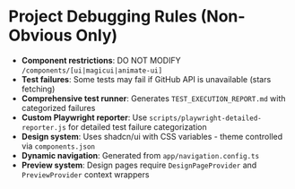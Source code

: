 # Project Debugging Rules (Non-Obvious Only)

- **Component restrictions**: DO NOT MODIFY `/components/[ui|magicui|animate-ui]`
- **Test failures**: Some tests may fail if GitHub API is unavailable (stars fetching)
- **Comprehensive test runner**: Generates `TEST_EXECUTION_REPORT.md` with categorized failures
- **Custom Playwright reporter**: Use `scripts/playwright-detailed-reporter.js` for detailed test failure categorization
- **Design system**: Uses shadcn/ui with CSS variables - theme controlled via `components.json`
- **Dynamic navigation**: Generated from `app/navigation.config.ts`
- **Preview system**: Design pages require `DesignPageProvider` and `PreviewProvider` context wrappers